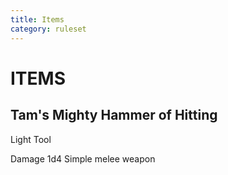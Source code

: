 ```yaml
---
title: Items
category: ruleset
---
```


# ITEMS

## Tam's Mighty Hammer of Hitting

Light Tool

Damage 1d4
Simple melee weapon
